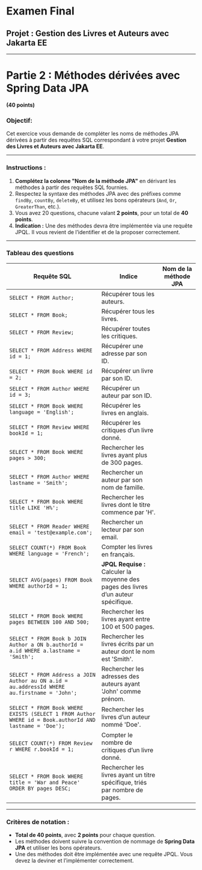 # **Examen Final**  
## **Projet : Gestion des Livres et Auteurs avec Jakarta EE**

---
# **Partie 2 : Méthodes dérivées avec Spring Data JPA**  
**(40 points)**


### Objectif: 
Cet exercice vous demande de compléter les noms de méthodes JPA dérivées à partir des requêtes SQL correspondant à votre projet **Gestion des Livres et Auteurs avec Jakarta EE**.

---

### Instructions :
1. **Complétez la colonne "Nom de la méthode JPA"** en dérivant les méthodes à partir des requêtes SQL fournies.
2. Respectez la syntaxe des méthodes JPA avec des préfixes comme `findBy`, `countBy`, `deleteBy`, et utilisez les bons opérateurs (`And`, `Or`, `GreaterThan`, etc.).
3. Vous avez 20 questions, chacune valant **2 points**, pour un total de **40 points**.
4. **Indication :** Une des méthodes devra être implémentée via une requête JPQL. Il vous revient de l’identifier et de la proposer correctement.

---

### Tableau des questions

| **Requête SQL**                                                                                                                               | **Indice**                                                          | **Nom de la méthode JPA**              |
|------------------------------------------------------------------------------------------------------------------------------------------------|----------------------------------------------------------------------|-----------------------------------------|
| `SELECT * FROM Author;`                                                                                                                        | Récupérer tous les auteurs.                                           |                                         |
| `SELECT * FROM Book;`                                                                                                                          | Récupérer tous les livres.                                            |                                         |
| `SELECT * FROM Review;`                                                                                                                        | Récupérer toutes les critiques.                                       |                                         |
| `SELECT * FROM Address WHERE id = 1;`                                                                                                          | Récupérer une adresse par son ID.                                     |                                         |
| `SELECT * FROM Book WHERE id = 2;`                                                                                                             | Récupérer un livre par son ID.                                        |                                         |
| `SELECT * FROM Author WHERE id = 3;`                                                                                                           | Récupérer un auteur par son ID.                                       |                                         |
| `SELECT * FROM Book WHERE language = 'English';`                                                                                               | Récupérer les livres en anglais.                                      |                                         |
| `SELECT * FROM Review WHERE bookId = 1;`                                                                                                       | Récupérer les critiques d’un livre donné.                             |                                         |
| `SELECT * FROM Book WHERE pages > 300;`                                                                                                        | Rechercher les livres ayant plus de 300 pages.                        |                                         |
| `SELECT * FROM Author WHERE lastname = 'Smith';`                                                                                               | Rechercher un auteur par son nom de famille.                          |                                         |
| `SELECT * FROM Book WHERE title LIKE 'H%';`                                                                                                    | Rechercher les livres dont le titre commence par 'H'.                 |                                         |
| `SELECT * FROM Reader WHERE email = 'test@example.com';`                                                                                       | Rechercher un lecteur par son email.                                  |                                         |
| `SELECT COUNT(*) FROM Book WHERE language = 'French';`                                                                                         | Compter les livres en français.                                       |                                         |
| `SELECT AVG(pages) FROM Book WHERE authorId = 1;`                                                                                              | **JPQL Requise :** Calculer la moyenne des pages des livres d’un auteur spécifique. |                                         |
| `SELECT * FROM Book WHERE pages BETWEEN 100 AND 500;`                                                                                          | Rechercher les livres ayant entre 100 et 500 pages.                   |                                         |
| `SELECT * FROM Book b JOIN Author a ON b.authorId = a.id WHERE a.lastname = 'Smith';`                                                          | Rechercher les livres écrits par un auteur dont le nom est 'Smith'.   |                                         |
| `SELECT * FROM Address a JOIN Author au ON a.id = au.addressId WHERE au.firstname = 'John';`                                                   | Rechercher les adresses des auteurs ayant 'John' comme prénom.        |                                         |
| `SELECT * FROM Book WHERE EXISTS (SELECT 1 FROM Author WHERE id = Book.authorId AND lastname = 'Doe');`                                         | Rechercher les livres d’un auteur nommé 'Doe'.                        |                                         |
| `SELECT COUNT(*) FROM Review r WHERE r.bookId = 1;`                                                                                            | Compter le nombre de critiques d’un livre donné.                      |                                         |
| `SELECT * FROM Book WHERE title = 'War and Peace' ORDER BY pages DESC;`                                                                        | Rechercher les livres ayant un titre spécifique, triés par nombre de pages. |                                         |

---



### Critères de notation :

- **Total de 40 points**, avec **2 points** pour chaque question.
- Les méthodes doivent suivre la convention de nommage de **Spring Data JPA** et utiliser les bons opérateurs.
- Une des méthodes doit être implémentée avec une requête JPQL. Vous devez la deviner et l’implémenter correctement.
